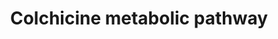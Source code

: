 ---
annotations:
- id: PW:0000375
  parent: regulatory pathway
  type: Pathway Ontology
  value: phase I biotransformation pathway via cytochrome P450
authors:
- Mkutmon
- Eweitz
description: P450-mediated biotransformation pathway of colchicine with the CYP3A4,
  while colchicine inhibits the expression of this enzyme.
last-edited: 2021-05-21
organisms:
- Bos taurus
redirect_from:
- /index.php/Pathway:WP3187
- /instance/WP3187
revision: null
schema-jsonld:
- '@context': https://schema.org/
  '@id': https://wikipathways.github.io/pathways/WP3187.html
  '@type': Dataset
  creator:
    '@type': Organization
    name: WikiPathways
  description: P450-mediated biotransformation pathway of colchicine with the CYP3A4,
    while colchicine inhibits the expression of this enzyme.
  keywords:
  - 2DMC
  - 3DMC
  - CYP3A4
  - Colchicine
  license: CC0
  name: Colchicine metabolic pathway
seo: CreativeWork
title: Colchicine metabolic pathway
wpid: WP3187
---